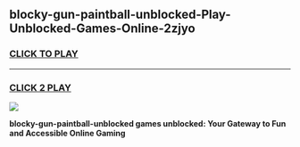 
## blocky-gun-paintball-unblocked-Play-Unblocked-Games-Online-2zjyo
<h3>
<a href="https://premium76.site?title=blocky-gun-paintball-unblocked&ref=25A">CLICK TO PLAY</a></h3>
<hr>

<h3>
<a href="https://premium76.site?title=blocky-gun-paintball-unblocked&ref=25A">CLICK 2 PLAY</a>
  
</h3>

<a href="https://premium76.site?title=blocky-gun-paintball-unblocked&ref=25A"><img src="https://clearcache.store/games.png"></a>


**blocky-gun-paintball-unblocked games unblocked: Your Gateway to Fun and Accessible Online Gaming**
